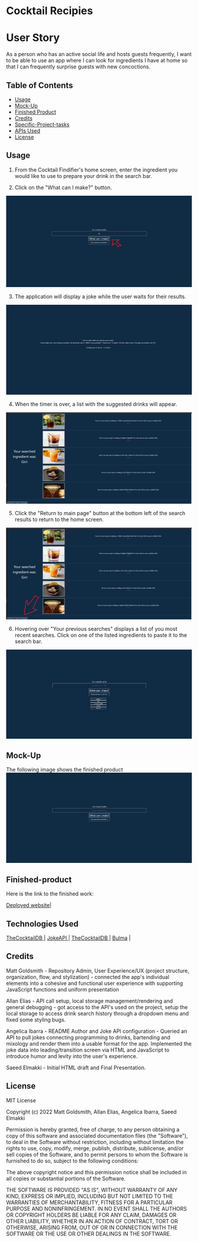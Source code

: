 # Cocktail Recipies


# User Story
As a person who has an active social life and hosts guests frequently, I want to be able to use an app where I can look for ingredients I have at home so that I can frequently surprise guests with new concoctions.



## Table of Contents 

- [Usage](#usage)
- [Mock-Up](#mock-up)
- [Finished Product](#finished-product)
- [Credits](#credits)
- [Specific-Project-tasks](#specific-project-tasks)
- [APIs Used](#apis-used)
- [License](#license)


## Usage

1. From the Cocktail Findifier's home screen, enter the ingredient you would like to use to prepare your drink in the search bar.

2. Click on the "What can I make?" button.

![The screen shows a picture of the main page.](./assets/img/mainscreen.png)

3. The application will display a joke while the user waits for their results.

![The screen shows a picture of the transition with a joke.](./assets/img/jokescreen.png)

4. When the timer is over, a list with the suggested drinks will appear. 

![The screen shows pictures of propsed drinks based on the searched ingredients.](./assets/img/drinkrenderscreen.png)

5. Click the "Return to main page" button at the bottom left of the search results to return to the home screen.

![The screen shows a picture of an arrow pointing to the "Return to main" button.](./assets/img/returntomain.png)

6. Hovering over "Your previous searches" displays a list of you most recent searches. Click on one of the listed ingredients to paste it to the search bar.

![The screen shows a picture of the recent searches when the button "Your previous searches" is hovered over.](./assets/img/localstorage.png)


## Mock-Up


The following image shows the finished product
![The screen shows a picture of the finished app.](./assets/img/finished.png)






## Finished-product

Here is the link to the finished work: 

[Deployed website](https://chocochip287.github.io/cocktail-recipes/)|


## Technologies Used


[TheCocktailDB ](https://www.thecocktaildb.com/) |
[JokeAPI ](https://v2.jokeapi.dev/) |
[TheCocktailDB ](https://www.thecocktaildb.com/) |
[Bulma](https://bulma.io/) |


## Credits

Matt Goldsmith -  Repository Admin, User Experience/UX (project structure, organization, flow, and stylization) -
 connected the app's individual elements into a cohesive and functional user experience with supporting JavaScript functions and uniform presentation

Allan Elias - API call setup, local storage management/rendering and general debugging - got access to the API's used on the project, 
setup the local storage to access drink search history through a dropdown menu and fixed some styling bugs.

Angelica Ibarra - README Author and Joke API configuration - Queried an API to pull jokes connecting programming to drinks, bartending and mixology and render them into a usable format for the app. Implemented the joke data into leading/transition screen via HTML and JavaScript to introduce humor and levity into the user's experience.

Saeed Elmakki - Initial HTML draft and Final Presentation.



## License


MIT License

Copyright (c) 2022 Matt Goldsmith, Allan Elias, Angelica Ibarra, Saeed Elmakki

Permission is hereby granted, free of charge, to any person obtaining a copy
of this software and associated documentation files (the "Software"), to deal
in the Software without restriction, including without limitation the rights
to use, copy, modify, merge, publish, distribute, sublicense, and/or sell
copies of the Software, and to permit persons to whom the Software is
furnished to do so, subject to the following conditions:

The above copyright notice and this permission notice shall be included in all
copies or substantial portions of the Software.

THE SOFTWARE IS PROVIDED "AS IS", WITHOUT WARRANTY OF ANY KIND, EXPRESS OR
IMPLIED, INCLUDING BUT NOT LIMITED TO THE WARRANTIES OF MERCHANTABILITY,
FITNESS FOR A PARTICULAR PURPOSE AND NONINFRINGEMENT. IN NO EVENT SHALL THE
AUTHORS OR COPYRIGHT HOLDERS BE LIABLE FOR ANY CLAIM, DAMAGES OR OTHER
LIABILITY, WHETHER IN AN ACTION OF CONTRACT, TORT OR OTHERWISE, ARISING FROM,
OUT OF OR IN CONNECTION WITH THE SOFTWARE OR THE USE OR OTHER DEALINGS IN THE
SOFTWARE.






